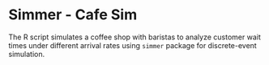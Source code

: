 # Simmer - Cafe Sim

The R script simulates a coffee shop with baristas  to analyze customer wait times under different arrival rates using `simmer` package for discrete-event simulation.
